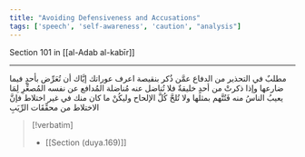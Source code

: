 ```yaml
---
title: "Avoiding Defensiveness and Accusations"
tags: ['speech', 'self-awareness', 'caution', "analysis"]
---
```


 Section 101 in [[al-Adab al-kabīr]]

---
مطلبٌ في التحذير من الدفاع عمَّن ذُكر بنقيصة اعرف عوراتك إيَّاك أن تُعَرِّض بأحدٍ فيما ضارعها وإذا ذكرتْ من أحدٍ خليقةٌ فلا تُناضل عنه مُناضلة المُدافع عن نفسه المُصغِّرِ لِمَا يعيبُ الناسُ منه فَتُتَّهم بمثلها ولا تُلحَّ كُلَّ الإلحاح وليكُنْ ما كان منك في غير اختلاط فإنَّ الاختلاط من محقِّقَات الرِّيَبِ

> [!verbatim]
> - [[Section (duya.169)]]
